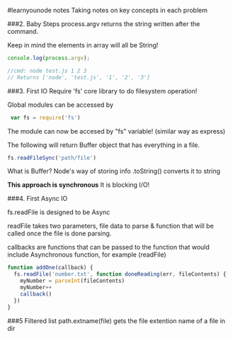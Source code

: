 #learnyounode notes
Taking notes on key concepts in each problem

###2. Baby Steps
process.argv returns the string written after the command.

Keep in mind the elements in array will all be String!

```javascript
console.log(process.argv);

//cmd: node test.js 1 2 3
// Returns ['node', 'test.js', '1', '2', '3']
```

###3. First IO
Require 'fs' core library to do filesystem operation!

Global modules can be accessed by
```javascript
 var fs = require('fs')
```

The module can now be accesed by "fs" variable!
(similar way as express)

The following will return Buffer object that has everything in a file.
```javascript
fs.readFileSync('path/file')
```

What is Buffer?
Node's way of storing info
.toString() converts it to string

**This approach is synchronous**
It is blocking I/O!

###4. First  Async IO

fs.readFile is designed to be Async

readFile takes two parameters, file data to parse & function that
will be called once the file is done parsing.

callbacks are functions that can be passed to the function that would include
Asynchronous function, for example (readFile)

```javascript
function addOne(callback) {
  fs.readFile('number.txt', function doneReading(err, fileContents) {
    myNumber = parseInt(fileContents)
    myNumber++
    callback()
  })
}
```

###5 Filtered list
path.extname(file) gets the file extention name of a file in dir
